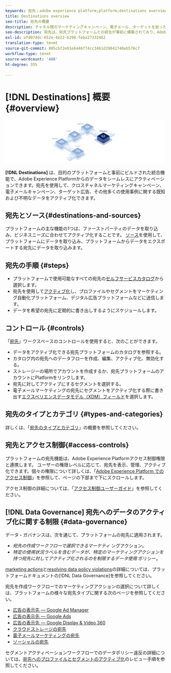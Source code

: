 ```yaml
---
keywords: 宛先；adobe experience platform;platform;destinations overview;destinations overview;activate data;activate;
title: Destinations overview
seo-title: 宛先の概要
description: チャネル間のマーケティングキャンペーン、電子メール、ターゲットを絞った広告などの目的地に対して、Adobe Experience Platformデータをアクティブ化する方法を説明します。
seo-description: 宛先は、宛先プラットフォームとの統合が事前に構築されており、Adobe Experience Platformからのデータをシームレスにアクティベーションできます。 Adobe Experience Platformの宛先を使用すると、クロスチャネルマーケティングキャンペーン、電子メールキャンペーン、ターゲット広告など、様々な使用例に関する既知および不明なデータをアクティブ化できます。
exl-id: afd07ddc-652e-4e22-b298-feba27332462
translation-type: tm+mt
source-git-commit: 805cb72e91e6446f74cc3461d39841740eb576c7
workflow-type: tm+mt
source-wordcount: '488'
ht-degree: 35%

---
```


# [!DNL Destinations] 概要 {#overview}

![宛先の概要バナー](./assets/overview/destinations-overview-banner.png)

**[!DNL Destinations]** は、目的のプラットフォームと事前にビルドされた統合機能で、Adobe Experience Platformからのデータをシームレスにアクティベーションできます。宛先を使用して、クロスチャネルマーケティングキャンペーン、電子メールキャンペーン、ターゲット広告、その他多くの使用事例に関する既知および不明なデータをアクティブ化できます。

## 宛先とソース{#destinations-and-sources}

プラットフォームの主な機能の1つは、ファーストパーティのデータを取り込み、ビジネスニーズに合わせてアクティブ化することです。 [ソース](../sources/home.md)を使用して、プラットフォームにデータを取り込み、プラットフォームからデータをエクスポートする宛先にデータを取り込みます。

## 宛先の手順 {#steps}

* プラットフォームで使用可能なすべての宛先の[セルフサービスカタログ](./catalog/overview.md)から選択します。
* 宛先を使用して[アクティブ化](./ui/activate-destinations.md)し、プロファイルやセグメントをマーケティング自動化プラットフォーム、デジタル広告プラットフォームなどに送信します。
* データを希望の宛先に定期的に書き出しするようにスケジュールします。

## コントロール  {#controls}

「[宛先](./ui/destinations-workspace.md)」ワークスペースのコントロールを使用すると、次のことができます。

* データをアクティブ化できる宛先プラットフォームのカタログを参照する。
* カタログ内の宛先へのデータフローを作成、編集、アクティブ化、無効化する。
* ストレージーの場所でアカウントを作成するか、宛先プラットフォームのアカウントにPlatformをリンクします。
* 宛先に対してアクティブにするセグメントを選択する。
* 電子メールマーケティングの宛先にセグメントをアクティブ化する際に書き出す[エクスペリエンスデータモデル（XDM）フィールド](../xdm/home.md)を選択します。

## 宛先のタイプとカテゴリ  {#types-and-categories}

詳しくは、「[宛先のタイプとカテゴリ](./destination-types.md)」の概要を参照してください。

## 宛先とアクセス制御{#access-controls}

プラットフォームの宛先機能は、Adobe Experience Platformアクセス制御権限と連携します。 ユーザーの権限レベルに応じて、宛先を表示、管理、アクティブ化できます。個々の権限について詳しくは、「[Adobe Experience Platform でのアクセス制御](../access-control/home.md)」を参照して、ページの下部まで下にスクロールします。

アクセス制御の詳細については、「[アクセス制御ユーザーガイド](../access-control/ui/overview.md)」を参照してください。

## [!DNL Data Governance] 宛先へのデータのアクティブ化に関する制限  {#data-governance}

データ・ガバナンスは、次を通じて、プラットフォームの宛先に適用されます。

* *宛先の作成ワークフローで選択できるマーケティ* ングアクション。
* *特定の使用状況ラベルを含むデータが、特定のマーケティングアクションを持つ宛先に対してアクティブ化されるのを制限するデータ使用* ポリシー。

[marketing actions](../data-governance/policies/overview.md)と[resolving data policy violations](../data-governance/enforcement/auto-enforcement.md)の詳細については、プラットフォームドキュメントの[!DNL Data Governance]を参照してください。

宛先を作成ワークフローでのマーケティングアクションの選択について詳しくは、プラットフォームの様々な宛先タイプに関する次のページを参照してください。

* [広告の表示先 — Google Ad Manager  ](./catalog/advertising/google-ad-manager.md)
* [広告の表示先 — Google Ads](./catalog/advertising/google-ads-destination.md)
* [広告の表示先 — Google Display &amp; Video 360  ](./catalog/advertising/google-dv360.md)
* [クラウドストレージの宛先](./catalog/cloud-storage/workflow.md)
* [電子メールマーケティングの宛先](./catalog/email-marketing/overview.md)
* [ソーシャルの宛先](./catalog/social/workflow.md)

セグメントアクティベーションワークフローでのデータポリシー違反の詳細については、[宛先へのプロファイルとセグメントのアクティブ化](./ui/activate-destinations.md#review)のレビュー手順を参照してください。
